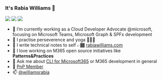 ### It's Rabia Williams 👋
![](https://img.shields.io/badge/%F0%9F%93%A6%20%20cloud-developer-advocate-yellow)
![](https://img.shields.io/badge/%F0%9F%93%A6%20%20cliformicrosoft365-maintainer-green)
![](https://img.shields.io/badge/%F0%9F%93%A6%20%20pnp-member-green)

- 🔭 I’m currently working as a Cloud Developer Advocate @microsoft, focusing on Microsoft Teams, Microsoft Graph & SPFx development 
- 🌱 I practise perseverence and yoga 🧘🏽‍♀️
- 📒 I write technical notes to self 👉🏾 [rabiawilliams.com](https://rabiawilliams.com/spfx/msgraph-toolkit/)
- 👯 I love working on M365 open source initiatives like **Patterns&Practices**
- 💬 Ask me about [CLI for Microsoft365](https://pnp.github.io/cli-microsoft365/) or M365 development in general
- 🐥 [PnP Member](https://pnp.github.io/) 
- 📫 [@williamsrabia](https://twitter.com/williamsrabia)

